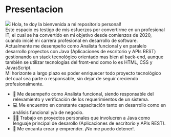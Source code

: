 <h1>Presentacion</h1>
<img src ="https://user-images.githubusercontent.com/101720923/164779918-df02507e-991f-45f0-93c1-1699194855bb.png">
Hola, te doy la bienvenida a mi repositorio personal!<br>
Este espacio es testigo de mis esfuerzos por convertirme en un profesional IT, el cual se ha convertido en mi objetivo desde comienzos de 2020, cuando inicié mi carrera profesional en desarrollo de software.<br>
Actualmente me desempeño como Analista funcional y en paralelo desarrollo proyectos con Java (Aplicaciones de escritorio y APIs REST) gestionando un stack tecnológico orientado mas bien al back-end, aunque también se utilizar tecnologías del front-end como lo es HTML, CSS y JavasScript.<br>
Mi horizonte a largo plazo es poder enriquecer todo proyecto tecnológico del cual sea parte o responsable, sin dejar de seguir creciendo profesionalmente.

- :muscle: Me desempeño como Analista funcional, siendo responsable del relevamiento y verificación de los requerimientos de un sistema.
- :computer: Me encuentro en constante capacitación tanto en desarrollo como en análisis funcional y/o de negocio.
- :man_student: Trabajo en proyectos personales que involucren a Java como lenguaje principal de desarollo (Aplicaciones de escritorio y APIs REST).
- :department_store: Me encanta crear y emprender. ¡No me puedo detener!.
